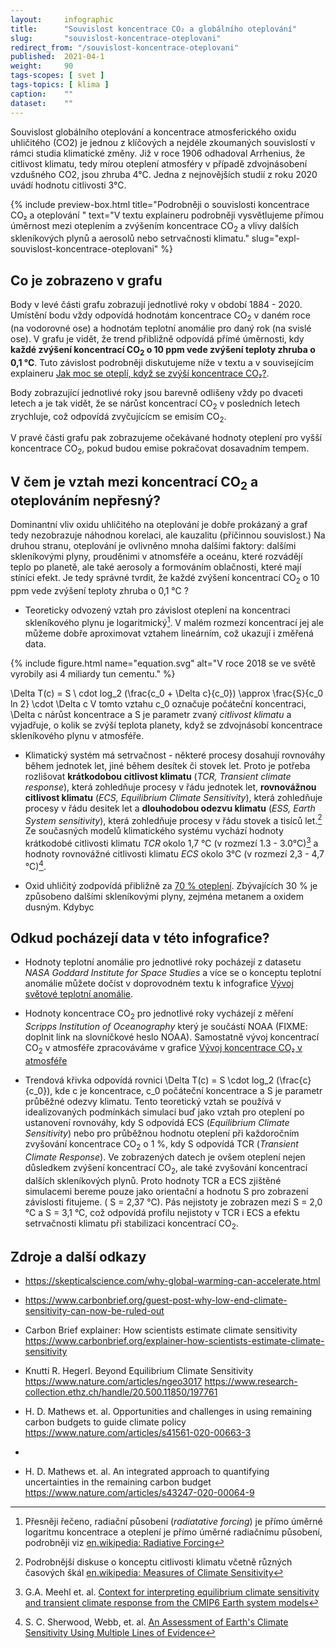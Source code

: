 ```yaml
---
layout:     infographic
title:      "Souvislost koncentrace CO₂ a globálního oteplování"
slug:       "souvislost-koncentrace-oteplovani"
redirect_from: "/souvislost-koncentrace-oteplovani"
published:  2021-04-1
weight:     90
tags-scopes: [ svet ]
tags-topics: [ klima ]
caption:    ""
dataset:    ""
---
```


<p class="perex">
Souvislost globálního oteplování a koncentrace atmosferického oxidu uhličitého (CO2) je jednou z klíčových a nejdéle zkoumaných souvislostí v rámci studia klimatické změny. Již v roce 1906 odhadoval Arrhenius, že citlivost klimatu, tedy mírou oteplení atmosféry v případě zdvojnásobení vzdušného CO2, jsou zhruba 4°C. Jedna z nejnovějších studií z roku 2020 uvádí hodnotu citlivosti 3°C.
</p>

{% include preview-box.html
    title="Podrobněji o souvislosti koncentrace CO₂ a oteplování "
    text="V textu explaineru podrobněji vysvětlujeme přímou úměrnost mezi oteplením a zvýšením koncentrace CO<sub>2</sub> a vlivy dalších skleníkových plynů a aerosolů nebo setrvačnosti klimatu."
    slug="expl-souvislost-koncentrace-oteplovani"
%}


## Co je zobrazeno v grafu

Body v levé části grafu zobrazují jednotlivé roky v období 1884 - 2020. Umístění bodu vždy odpovídá hodnotám koncentrace CO<sub>2</sub> v daném roce (na vodorovné ose) a hodnotám teplotní anomálie pro daný rok (na svislé ose). V grafu je vidět, že trend přibližně odpovídá přímé úměrnosti, kdy **každé zvýšení koncentrací CO<sub>2</sub> o 10 ppm vede zvýšení teploty zhruba o 0,1 °C**. Tuto závislost podrobněji diskutujeme níže v textu a v souvisejícím explaineru [Jak moc se oteplí, když se zvýší koncentrace CO₂?](/explainery/expl-souvislost-koncentrace-oteplovani). 

Body zobrazující jednotlivé roky jsou barevně odlišeny vždy po dvaceti letech a je tak vidět, že se nárůst koncentrací CO<sub>2</sub> v posledních letech zrychluje, což odpovídá zvyčujícícm se emisím CO<sub>2</sub>.

V pravé části grafu pak zobrazujeme očekávané hodnoty oteplení pro vyšší koncentrace CO<sub>2</sub>, pokud budou emise pokračovat dosavadním tempem. 

## V čem je vztah mezi koncentrací CO<sub>2</sub> a oteplováním nepřesný?

Dominantní vliv oxidu uhličitého na oteplování je dobře prokázaný a graf tedy nezobrazuje náhodnou korelaci, ale kauzalitu (příčinnou souvislost.) Na druhou stranu, oteplování je ovlivněno mnoha dalšími faktory: dalšími skleníkovými plyny, prouděnimi v atnomsféře a oceánu, které rozvádějí teplo po planetě, ale také  aerosoly a formováním oblačnosti, které mají stíníci efekt. Je tedy správné tvrdit, že každé zvýšení koncentrací CO<sub>2</sub> o 10 ppm vede zvýšení teploty zhruba o 0,1 °C ? 

* Teoreticky odvozený vztah pro závislost oteplení na koncentraci skleníkového plynu je logaritmický[^55]. V malém rozmezí koncentrací jej ale můžeme dobře aproximovat vztahem lineárním, což ukazují i změřená data.

{% include figure.html
    name="equation.svg"
    alt="V roce 2018 se ve světě vyrobily asi 4 miliardy tun cementu."
%}

\Delta T(c) = S \ cdot  log_2 (\frac{c_0 + \Delta c}{c_0}) \approx \frac{S}{c_0 ln 2} \cdot \Delta c 
V tomto vztahu c_0 označuje počáteční koncentraci, \Delta c nárůst koncentrace a S je parametr zvaný *citlivost klimatu* a vyjadřuje, o kolik se zvýší teplota planety, když se zdvojnásobí koncentrace skleníkového plynu v atmosféře. 

* Klimatický systém má setrvačnost - některé procesy dosahují rovnováhy během jednotek let, jiné během desítek či stovek let. Proto je potřeba rozlišovat **krátkodobou citlivost klimatu** (*TCR, Transient climate response*), která zohledňuje procesy v řádu jednotek let, **rovnovážnou citlivost klimatu** (*ECS, Equilibrium Climate Sensitivity*), která zohledňuje procesy v řádu desitek let a **dlouhodobou odezvu klimatu** (*ESS, Earth System sensitivity*), která zohledňuje procesy v řádu stovek a tisíců let.[^66] Ze současných modelů klimatického systému vychází hodnoty krátkodobé citlivosti klimatu *TCR* okolo 1,7 °C (v rozmezí 1.3 - 3.0°C)[^67] a hodnoty rovnovážné citlivosti klimatu *ECS* okolo 3°C (v rozmezí 2,3 - 4,7 °C)[^68].       

* Oxid uhličitý zodpovídá přibližně za [70 % oteplení](https://www.globalchange.gov/browse/indicators/annual-greenhouse-gas-index). Zbývajících 30 % je způsobeno dalšími skleníkovými plyny, zejména metanem a oxidem dusným. Kdybyc

## Odkud pocházejí data v této infografice?

* Hodnoty teplotní anomálie pro jednotlivé roky pocházejí z datasetu *NASA Goddard Institute for Space Studies* a více se o konceptu teplotní anomálie můžete dočíst v doprovodném textu k infografice [Vývoj světové teplotní anomálie](/infografiky/vyvoj-teplotni-anomalie).

* Hodnoty koncentrace CO<sub>2</sub> pro jednotlivé roky vycházejí z měření *Scripps Institution of Oceanography* který je součástí NOAA (FIXME: doplnit link na slovníčkové heslo NOAA). Samostatně vývoj koncentrací CO<sub>2</sub> v atmosféře zpracováváme v grafice [Vývoj koncentrace CO₂ v atmosféře](/koncentrace-co2)

* Trendová křivka odpovídá rovnici \Delta T(c) = S \cdot log_2 (\frac{c}{c_0}), kde c je koncentrace, c_0 počáteční koncentrace a S je parametr průběžné odezvy klimatu. Tento teoretický vztah se používá v idealizovaných podmínkách simulací buď jako vztah pro oteplení po ustanovení rovnováhy, kdy S odpovídá ECS (*Equilibrium Climate Sensitivity*) nebo pro průběžnou hodnotu oteplení při každoročním zvyšování koncentrace  CO<sub>2</sub> o 1 %, kdy S odpovídá TCR (*Transient Climate Response*). Ve zobrazených datech je ovšem oteplení nejen důsledkem zvýšení koncentrací CO<sub>2</sub>, ale také zvyšování koncentrací dalších skleníkových plynů. Proto hodnoty TCR a ECS zjištěné simulacemi bereme pouze jako orientační a hodnotu S pro zobrazení závislosti fitujeme. ( S = 2,37 °C). Pás nejistoty je zobrazen mezi S = 2,0 °C a S = 3,1 °C, což odpovídá profilu nejistoty v TCR i ECS a efektu setrvačnosti klimatu při stabilizaci koncentrací CO<sub>2</sub>.   


## Zdroje a další odkazy

[^55]: Přesněji řečeno, radiační působení (*radiatative forcing*) je přímo úměrné logaritmu koncentrace a oteplení je přímo úměrné radiačnímu působení, podrobněji viz [en.wikipedia: Radiative Forcing](https://en.wikipedia.org/wiki/Radiative_forcing)

[^66]: Podrobnější diskuse o konceptu citlivosti klimatu včetně různých časových škál [en.wikipedia: Measures of Climate Sensitivity](https://en.wikipedia.org/wiki/Climate_sensitivity#Measures_of_climate_sensitivity)

[^67]: G.A. Meehl et. al. [Context for interpreting equilibrium climate sensitivity and transient climate response from the CMIP6 Earth system models](https://advances.sciencemag.org/content/6/26/eaba1981)

[^68]: S. C. Sherwood, Webb, et. al. [An Assessment of Earth's Climate Sensitivity Using Multiple Lines of Evidence](https://agupubs.onlinelibrary.wiley.com/doi/10.1029/2019RG000678)

* https://skepticalscience.com/why-global-warming-can-accelerate.html

* https://www.carbonbrief.org/guest-post-why-low-end-climate-sensitivity-can-now-be-ruled-out

* Carbon Brief explainer: How scientists estimate climate sensitivity https://www.carbonbrief.org/explainer-how-scientists-estimate-climate-sensitivity

* Knutti R. Hegerl. Beyond Equilibrium Climate Sensitivity https://www.nature.com/articles/ngeo3017 https://www.research-collection.ethz.ch/handle/20.500.11850/197761

* H. D. Mathews et. al. Opportunities and challenges in using remaining carbon budgets to guide climate policy https://www.nature.com/articles/s41561-020-00663-3

*
* H. D. Mathews et. al. An integrated approach to quantifying uncertainties in the remaining carbon budget https://www.nature.com/articles/s43247-020-00064-9


